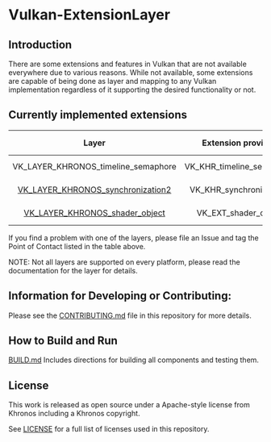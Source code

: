 # Vulkan-ExtensionLayer

## Introduction

There are some extensions and features in Vulkan that are not available everywhere due to various reasons. While not available, some extensions are capable of being done as layer and mapping to any Vulkan implementation regardless of it supporting the desired functionality or not.

## Currently implemented extensions

| Layer                               | Extension provided        | Version | File(s)                     | Point of Contact|
|:-----------------------------------:|:-------------------------:|:-------:|:---------------------------:|:--------:|
| VK_LAYER_KHRONOS_timeline_semaphore | VK_KHR_timeline_semaphore | 1       | layers/timeline_semaphore.c | [@llandwerlin-intel](https://github.com/llandwerlin-intel) |
| [VK_LAYER_KHRONOS_synchronization2](docs/synchronization2_layer.md)   | VK_KHR_synchronization2   | 1       | layers/synchronization2.cpp | [@jeremyg-lunarg](https://github.com/jeremyg-lunarg) |
| [VK_LAYER_KHRONOS_shader_object](docs/shader_object_layer.md)      | VK_EXT_shader_object| 1       | layers/shader_object.cpp    | [@daniel-story](https://github.com/daniel-story) |

If you find a problem with one of the layers, please file an Issue and tag the Point of Contact listed in the table above.

NOTE: Not all layers are supported on every platform, please read the documentation for the layer for details.

## Information for Developing or Contributing:

Please see the [CONTRIBUTING.md](CONTRIBUTING.md) file in this repository for more details.

## How to Build and Run

[BUILD.md](BUILD.md)
Includes directions for building all components and testing them.

## License
This work is released as open source under a Apache-style license from Khronos including a Khronos copyright.

See [LICENSE](LICENSE) for a full list of licenses used in this repository.
